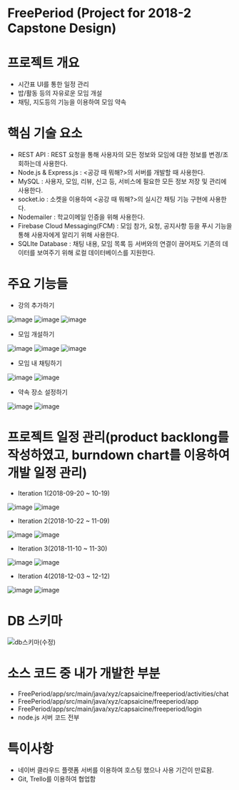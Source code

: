 # FreePeriod (Project for 2018-2 Capstone Design)


# 프로젝트 개요
 - 시간표 UI를 통한 일정 관리
 - 밥/활동 등의 자유로운 모임 개설
 - 채팅, 지도등의 기능을 이용하여 모임 약속


# 핵심 기술 요소
-	REST API : REST 요청을 통해 사용자의 모든 정보와 모임에 대한 정보를 변경/조회하는데 사용한다.
-	Node.js & Express.js : <공강 때 뭐해?>의 서버를 개발할 때 사용한다.
-	MySQL : 사용자, 모임, 리뷰, 신고 등, 서비스에 필요한 모든 정보 저장 및 관리에 사용한다.
-	socket.io : 소켓을 이용하여 <공강 때 뭐해?>의 실시간 채팅 기능 구현에 사용한다.
-	Nodemailer : 학교이메일 인증을 위해 사용한다.
-	Firebase Cloud Messaging(FCM) : 모임 참가, 요청, 공지사항 등을 푸시 기능을 통해 사용자에게 알리기 위해 사용한다.
- SQLIte Database : 채팅 내용, 모임 목록 등 서버와의 연결이 끊어져도 기존의 데이터를 보여주기 위해 로컬 데이터베이스를 지원한다.


# 주요 기능들
- 강의 추가하기

![image](https://user-images.githubusercontent.com/35019895/128050556-ea5ebf1f-6418-4229-8c94-b78edb69056f.png)
![image](https://user-images.githubusercontent.com/35019895/128050592-9fdeb69a-6d5e-49c9-aa0f-865ff71477db.png)
![image](https://user-images.githubusercontent.com/35019895/128050626-2c0f9bf2-8ca2-4f51-bc4d-d0b9a32c7635.png)

- 모임 개설하기

![image](https://user-images.githubusercontent.com/35019895/128051404-2df1545d-2940-4d36-bb72-228e22d41ede.png)
![image](https://user-images.githubusercontent.com/35019895/128051416-3dc59c4d-820a-4908-a7bc-80a59c6378bb.png)
![image](https://user-images.githubusercontent.com/35019895/128051447-5b7564fc-dd8b-4fdd-b0fc-3567310cd1b2.png)

 - 모임 내 채팅하기

![image](https://user-images.githubusercontent.com/35019895/128051662-57e32bcb-a4d5-40ca-8d7b-331bf524ff30.png)
![image](https://user-images.githubusercontent.com/35019895/128051687-1075d519-1334-48dd-8059-680f275fd453.png)

 - 약속 장소 설정하기

![image](https://user-images.githubusercontent.com/35019895/128051839-81a34058-a408-4ee1-ba58-c79cf9860853.png)
![image](https://user-images.githubusercontent.com/35019895/128051847-2bf43fa1-6fd5-4a62-bc82-16dff0ef64c3.png)


# 프로젝트 일정 관리(product backlong를 작성하였고, burndown chart를 이용하여 개발 일정 관리)
 - Iteration 1(2018-09-20 ~ 10-19)

![image](https://user-images.githubusercontent.com/35019895/128057306-950e4962-91fc-472a-a310-ea8b41da2172.png)
![image](https://user-images.githubusercontent.com/35019895/128057315-142dcc48-b470-4024-9695-f7b710e395db.png)

 - Iteration 2(2018-10-22 ~ 11-09)

![image](https://user-images.githubusercontent.com/35019895/128057357-c52fe934-0ef0-4b55-a24e-e1d5e05b7fe4.png)
![image](https://user-images.githubusercontent.com/35019895/128057370-8d94cb23-7a4e-4d27-b3f4-4e9b84139203.png)

 - Iteration 3(2018-11-10 ~ 11-30)

![image](https://user-images.githubusercontent.com/35019895/128057415-a84985a4-5c0f-45cc-8558-8110fe1de614.png)
![image](https://user-images.githubusercontent.com/35019895/128057441-a3cc918b-7b1f-4bff-9b1b-20e180029981.png)

 - Iteration 4(2018-12-03 ~ 12-12)

![image](https://user-images.githubusercontent.com/35019895/128057492-bcff60c6-c7f4-4144-8bf4-3a11b66f6207.png)
![image](https://user-images.githubusercontent.com/35019895/128057511-f5bc6f80-6de0-4c8e-b37b-1971813bf058.png)


# DB 스키마

![db스키마(수정)](https://user-images.githubusercontent.com/35019895/128059442-e08a9065-3f85-4f9b-8fa5-3de5f24f067d.PNG)


# 소스 코드 중 내가 개발한 부분
 - FreePeriod/app/src/main/java/xyz/capsaicine/freeperiod/activities/chat
 - FreePeriod/app/src/main/java/xyz/capsaicine/freeperiod/app
 - FreePeriod/app/src/main/java/xyz/capsaicine/freeperiod/login
 - node.js 서버 코드 전부


# 특이사항
 - 네이버 클라우드 플랫폼 서버를 이용하여 호스팅 했으나 사용 기간이 만료돰.
 - Git, Trello를 이용하여 협업함
